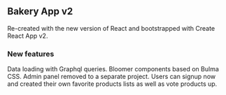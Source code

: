 ## Bakery App v2

Re-created with the new version of React and bootstrapped with Create React App v2.

### New features

Data loading with Graphql queries.
Bloomer components based on Bulma CSS.
Admin panel removed to a separate project.
Users can signup now and created their own favorite products lists as well as vote products up.
